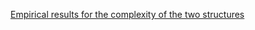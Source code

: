 [Empirical results for the complexity of the two structures](https://docs.google.com/spreadsheets/d/1EjDW1ULRBT1YApFQg_rUwcLygcBGFCJxh4jqPk_5AvM/edit?usp=sharing)

